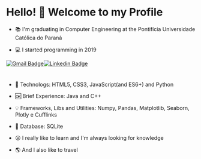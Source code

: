 # Hello! :wave: Welcome to my Profile

- :books: I'm graduating in Computer Engineering at the Pontifícia Universidade Católica do Paraná

- :computer: I started programming in 2019

[![Gmail Badge](https://img.shields.io/badge/-Gmail-c14438?style=flat-square&logo=Gmail&logoColor=white&link=mailto:l.blauth00@gmail.com)](mailto:l.blauth00@gmail.com)[![Linkedin Badge](https://img.shields.io/badge/-Linkedin-blue?style=flat-square&logo=Linkedin&logoColor=white&link=https://br.linkedin.com/in/leonardo-blauth-7b573a1ab?trk)](https://br.linkedin.com/in/leonardo-blauth-7b573a1ab?trk)
#
- :sparkling_heart: Technologs: HTML5, CSS3, JavaScript(and ES6+) and Python

- :ok: Brief Experience: Java and C++

- :bulb: Frameworks, Libs and Utilities: Numpy, Pandas, Matplotlib, Seaborn, Plotly e
Cufflinks

- :closed_lock_with_key: Database: SQLite
- :stuck_out_tongue_closed_eyes: I really like to learn and I'm always looking for knowledge

- :earth_americas: And I also like to travel
